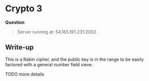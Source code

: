 # Crypto 3

**Question**
> Server running at: 54.165.191.231:2002

## Write-up
This is a Rabin cipher, and the public key is in the range to be easily factored with a general number field sieve. 

TODO more details

